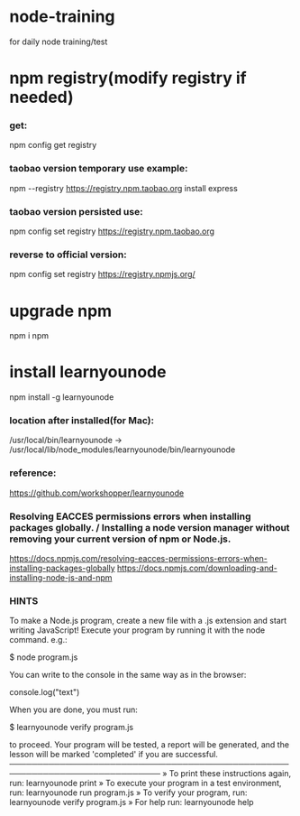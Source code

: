 # node-training
for daily node training/test

# npm registry(modify registry if needed)
### get:
npm config get registry

### taobao version temporary use example:
npm --registry https://registry.npm.taobao.org install express

### taobao version persisted use:
npm config set registry https://registry.npm.taobao.org

### reverse to official version:
npm config set registry https://registry.npmjs.org/

# upgrade npm
npm i npm

# install learnyounode
npm install -g learnyounode

### location after installed(for Mac):
/usr/local/bin/learnyounode -> /usr/local/lib/node_modules/learnyounode/bin/learnyounode

### reference:
https://github.com/workshopper/learnyounode

### Resolving EACCES permissions errors when installing packages globally. / Installing a node version manager without removing your current version of npm or Node.js.
https://docs.npmjs.com/resolving-eacces-permissions-errors-when-installing-packages-globally
https://docs.npmjs.com/downloading-and-installing-node-js-and-npm

### HINTS

To make a Node.js program, create a new file with a .js extension and
start writing JavaScript! Execute your program by running it with the node
command. e.g.:

  $ node program.js

You can write to the console in the same way as in the browser:

  console.log("text")

When you are done, you must run:

  $ learnyounode verify program.js

to proceed. Your program will be tested, a report will be generated, and
the lesson will be marked 'completed' if you are successful.
─────────────────────────────────────────────────────────────────────────────
  » To print these instructions again, run: learnyounode print
  » To execute your program in a test environment, run: learnyounode run
    program.js
  » To verify your program, run: learnyounode verify program.js
  » For help run: learnyounode help
  



